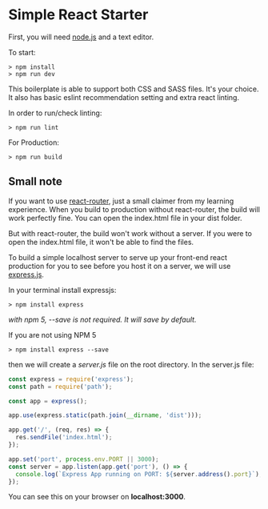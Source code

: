 # Simple React Starter

First, you will need [node.js](https://nodejs.org/en/) and a text editor.

To start:

```
> npm install
> npm run dev
```

This boilerplate is able to support both CSS and SASS files. It's your choice. It also has basic eslint recommendation setting and extra react linting.

In order to run/check linting:

```
> npm run lint
```

For Production:

```
> npm run build
```

## Small note

If you want to use [react-router](https://github.com/ReactTraining/react-router), just a small claimer from my learning experience. When you build to production without react-router, the build will work perfectly fine. You can open the index.html file in your dist folder.

But with react-router, the build won't work without a server. If you were to open the index.html file, it won't be able to find the files.

To build a simple localhost server to serve up your front-end react production for you to see before you host it on a server, we will use [express.js](https://expressjs.com/).

In your terminal install expressjs:

```
> npm install express
```
*with npm 5, --save is not required. It will save by default.*

If you are not using NPM 5

```
> npm install express --save
```

then we will create a *server.js* file on the root directory.
In the server.js file:

```js
const express = require('express');
const path = require('path');

const app = express();

app.use(express.static(path.join(__dirname, 'dist')));

app.get('/', (req, res) => {
  res.sendFile('index.html');
});

app.set('port', process.env.PORT || 3000);
const server = app.listen(app.get('port'), () => {
  console.log(`Express App running on PORT: ${server.address().port}`);
});
```

You can see this on your browser on **localhost:3000**.